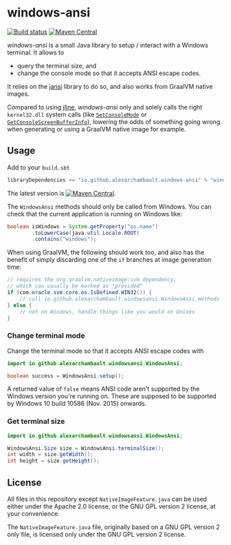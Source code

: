 
# windows-ansi

[![Build status](https://github.com/alexarchambault/windows-ansi/workflows/CI/badge.svg)](https://github.com/alexarchambault/windows-ansi/actions?query=workflow%3ACI)
[![Maven Central](https://img.shields.io/maven-central/v/io.github.alexarchambault.windows-ansi/windows-ansi.svg)](https://maven-badges.herokuapp.com/maven-central/io.github.alexarchambault.windows-ansi/windows-ansi)

*windows-ansi* is a small Java library to setup / interact with a Windows terminal. It allows to
- query the terminal size, and
- change the console mode so that it accepts ANSI escape codes.

It relies on the [jansi](https://github.com/fusesource/jansi) library to do so, and also works from
GraalVM native images.

Compared to using [jline](https://github.com/jline/jline3), *windows-ansi* only and solely calls the right
`kernel32.dll` system calls (like [`SetConsoleMode`](https://docs.microsoft.com/en-us/windows/console/setconsolemode)
or [`GetConsoleScreenBufferInfo`](https://docs.microsoft.com/en-us/windows/console/getconsolescreenbufferinfo)), lowering the odds of something going wrong when generating or using a GraalVM native image for example.

## Usage

Add to your `build.sbt`
```scala
libraryDependencies += "io.github.alexarchambault.windows-ansi" % "windows-ansi" % "0.0.1"
```

The latest version is [![Maven Central](https://img.shields.io/maven-central/v/io.github.alexarchambault.windows-ansi/windows-ansi.svg)](https://maven-badges.herokuapp.com/maven-central/io.github.alexarchambault.windows-ansi/windows-ansi).

The `WindowsAnsi` methods should only be called from Windows. You can check that
the current application is running on Windows like:
```java
boolean isWindows = System.getProperty("os.name")
        .toLowerCase(java.util.Locale.ROOT)
        .contains("windows");
```

When using GraalVM, the following should work too, and also has the benefit of simply
discarding one of the `if` branches at image generation time:
```java
// requires the org.graalvm.nativeimage:svm dependency,
// which can usually be marked as "provided"
if (com.oracle.svm.core.os.IsDefined.WIN32()) {
    // call io.github.alexarchambault.windowsansi.WindowsAnsi methods
} else {
    // not on Windows, handle things like you would on Unixes
}
```

### Change terminal mode

Change the terminal mode so that it accepts ANSI escape codes with
```java
import io.github.alexarchambault.windowsansi.WindowsAnsi;

boolean success = WindowsAnsi.setup();
```

A returned value of `false` means ANSI code aren't supported by the Windows version you're running on.
These are supposed to be supported by Windows 10 build 10586 (Nov. 2015) onwards.

### Get terminal size

```java
import io.github.alexarchambault.windowsansi.WindowsAnsi;

WindowsAnsi.Size size = WindowsAnsi.terminalSize();
int width = size.getWidth();
int height = size.getHeight();
```

## License

All files in this repository except `NativeImageFeature.java` can be used either under the
Apache 2.0 license, or the GNU GPL version 2 license, at your convenience.

The `NativeImageFeature.java` file, originally based on a GNU GPL version 2 only file, is licensed only
under the GNU GPL version 2 license.

